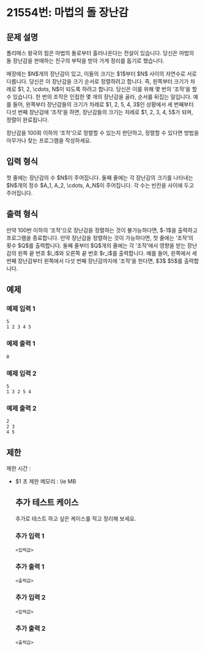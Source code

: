 # 21554번: 마법의 돌 장난감

## 문제 설명


<p>폴리매스 왕국의 힘은 마법의 돌로부터 흘러나온다는 전설이 있습니다. 당신은 마법의 돌 장난감을 판매하는 친구의 부탁을 받아 가게 정리를 돕기로 했습니다.</p>

<p>매장에는 $N$개의 장난감이 있고, 이들의 크기는 $1$부터 $N$ 사이의 자연수로 서로 다릅니다. 당신은 이 장난감을 크기 순서로 정렬하려고 합니다. 즉, 왼쪽부터 크기가 차례로 $1, 2, \cdots, N$이 되도록 하려고 합니다. 당신은 이를 위해 몇 번의 ‘조작’을 할 수 있습니다. 한 번의 조작은 인접한 몇 개의 장난감을 골라, 순서를 뒤집는 일입니다. 예를 들어, 왼쪽부터 장난감들의 크기가 차례로 $1, 2, 5, 4, 3$인 상황에서 세 번째부터 다섯 번째 장난감에 ‘조작’을 하면, 장난감들의 크기는 차례로 $1, 2, 3, 4, 5$가 되며, 정렬이 완료됩니다.</p>

<p>장난감을 100회 이하의 ‘조작’으로 정렬할 수 있는지 판단하고, 정렬할 수 있다면 방법을 아무거나 찾는 프로그램을 작성하세요.</p>



## 입력 형식


<p>첫 줄에는 장난감의 수 $N$이 주어집니다. 둘째 줄에는 각 장난감의 크기를 나타내는 $N$개의 정수 $A_1, A_2, \cdots, A_N$이 주어집니다. 각 수는 빈칸을 사이에 두고 주어집니다.</p>



## 출력 형식


<p>만약 100번 이하의 ‘조작’으로 장난감을 정렬하는 것이 불가능하다면, $-1$을 출력하고 프로그램을 종료합니다. 만약 장난감을 정렬하는 것이 가능하다면, 첫 줄에는 ‘조작’의 횟수 $Q$를 출력합니다. 둘째 줄부터 $Q$개의 줄에는 각 ‘조작’에서 영향을 받는 장난감의 왼쪽 끝 번호 $l_i$와 오른쪽 끝 번호 $r_i$를 출력합니다. 예를 들어, 왼쪽에서 세 번째 장난감부터 왼쪽에서 다섯 번째 장난감까지에 ‘조작’을 한다면, $3$ $5$를 출력합니다.</p>



## 예제

### 예제 입력 1

```
5
1 2 3 4 5

```

### 예제 출력 1

```
0

```
          

### 예제 입력 2

```
5
1 3 2 5 4

```

### 예제 출력 2

```
2
2 3
4 5

```
          

## 제한
제한 시간 : 
			<ul>
	<li>$1 초
제한 메모리 : \le MB


## 추가 테스트 케이스

추가로 테스트 하고 싶은 케이스를 적고 정리해 보세요.

### 추가 입력 1

```
<입력값>
```

### 추가 출력 1

```
<출력값>
```

### 추가 입력 2

```
<입력값>
```

### 추가 출력 2

```
<출력값>
```
  